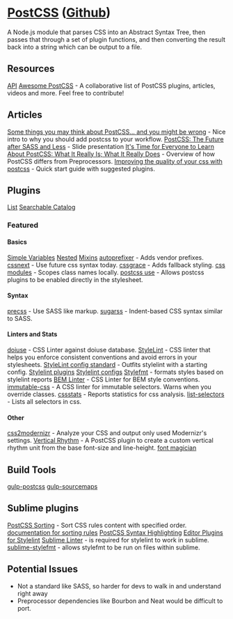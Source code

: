 # [PostCSS](http://postcss.org/) ([Github](https://github.com/postcss/postcss))

A Node.js module that parses CSS into an Abstract Syntax Tree, then passes that through a set of plugin functions, and then converting the result back into a string which can be output to a file.

## Resources
[API](http://api.postcss.org/)
[Awesome PostCSS](https://github.com/jjaderg/awesome-postcss) - A collaborative list of PostCSS plugins, articles, videos and more. Feel free to contribute!

## Articles
[Some things you may think about PostCSS... and you might be wrong](http://julian.io/some-things-you-may-think-about-postcss-and-you-might-be-wrong/) - Nice intro to why you should add postcss to your workflow.
[PostCSS: The Future after SASS and Less](https://ai.github.io/about-postcss/en/) - Slide presentation
[It's Time for Everyone to Learn About PostCSS: What It Really Is; What It Really Does](http://davidtheclark.com/its-time-for-everyone-to-learn-about-postcss/) - Overview of how PostCSS differs from Preprocessors.
[Improving the quality of your css with postcss](https://www.sitepoint.com/improving-the-quality-of-your-css-with-postcss/) - Quick start guide with suggested plugins.

## Plugins
[List](https://github.com/postcss/postcss/blob/master/docs/plugins.md)
[Searchable Catalog](http://postcss.parts/)

### Featured

#### Basics
[Simple Variables](https://github.com/postcss/postcss-simple-vars)
[Nested](https://github.com/postcss/postcss-nested)
[Mixins](https://github.com/postcss/postcss-mixins)
[autoprefixer](https://github.com/postcss/autoprefixer) - Adds vendor prefixes.
[cssnext](http://cssnext.io/) - Use future css syntax today.
[cssgrace](https://github.com/cssdream/cssgrace) - Adds fallback styling.
[css modules](https://github.com/css-modules/css-modules) - Scopes class names locally.
[postcss use](https://github.com/postcss/postcss-use) - Allows postcss plugins to be enabled directly in the stylesheet.

#### Syntax
[precss](https://github.com/jonathantneal/precss) - Use SASS like markup.
[sugarss](https://github.com/postcss/sugarss) - Indent-based CSS syntax similar to SASS.

#### Linters and Stats
[doiuse](https://github.com/anandthakker/doiuse) - CSS Linter against doiuse database.
[StyleLint](http://stylelint.io/) - CSS linter that helps you enforce consistent conventions and avoid errors in your stylesheets.
[StyleLint config standard](https://github.com/stylelint/stylelint-config-standard) - Outfits stylelint with a starting config.
[Stylelint plugins](https://www.npmjs.com/browse/keyword/stylelint-plugin)
[Stylelint configs](https://www.npmjs.com/browse/keyword/stylelint-config)
[Stylefmt](https://github.com/morishitter/stylefmt) - formats styles based on stylelint reports
[BEM Linter](https://github.com/postcss/postcss-bem-linter) - CSS Linter for BEM style conventions.
[immutable-css](https://github.com/johnotander/immutable-css) - A CSS linter for immutable selectors. Warns when you override classes.
[cssstats](https://github.com/cssstats/postcss-cssstats) - Reports statistics for css analysis.
[list-selectors](https://github.com/davidtheclark/list-selectors) - Lists all selectors in css.

#### Other
[css2modernizr](https://github.com/vovanbo/css2modernizr) - Analyze your CSS and output only used Modernizr's settings.
[Vertical Rhythm](https://github.com/markgoodyear/postcss-vertical-rhythm) - A PostCSS plugin to create a custom vertical rhythm unit from the base font-size and line-height.
[font magician](https://github.com/jonathantneal/postcss-font-magician)

## Build Tools
[gulp-postcss](https://github.com/postcss/gulp-postcss)
[gulp-sourcemaps](https://github.com/floridoo/gulp-sourcemaps)

## Sublime plugins
[PostCSS Sorting](https://packagecontrol.io/packages/PostCSS%20Sorting) - Sort CSS rules content with specified order. [documentation for sorting rules](https://github.com/hudochenkov/postcss-sorting#options)
[PostCSS Syntax Highlighting](https://packagecontrol.io/packages/Syntax%20Highlighting%20for%20PostCSS)
[Editor Plugins for Stylelint](http://stylelint.io/user-guide/complementary-tools/#editor-plugins)
[Sublime Linter](http://sublimelinter.readthedocs.io/en/latest/) - is required for stylelint to work in sublime.
[sublime-stylefmt](https://github.com/dmnsgn/sublime-stylefmt) - allows stylefmt to be run on files within sublime.

## Potential Issues

* Not a standard like SASS, so harder for devs to walk in and understand right away
* Preprocessor dependencies like Bourbon and Neat would be difficult to port.
